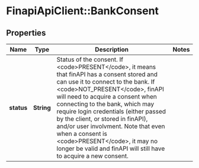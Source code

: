 # FinapiApiClient::BankConsent

## Properties
Name | Type | Description | Notes
------------ | ------------- | ------------- | -------------
**status** | **String** | Status of the consent. If &lt;code&gt;PRESENT&lt;/code&gt;, it means that finAPI has a consent stored and can use it to connect to the bank. If &lt;code&gt;NOT_PRESENT&lt;/code&gt;, finAPI will need to acquire a consent when connecting to the bank, which may require login credentials (either passed by the client, or stored in finAPI), and/or user involvment. Note that even when a consent is &lt;code&gt;PRESENT&lt;/code&gt;, it may no longer be valid and finAPI will still have to acquire a new consent. | 


